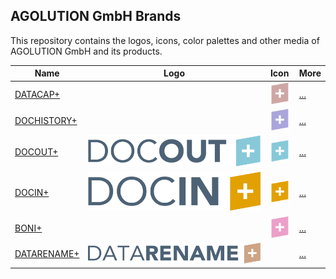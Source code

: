## AGOLUTION GmbH Brands

This repository contains the logos, icons, color palettes and other media of AGOLUTION GmbH and its products.

| Name             | Logo                                                                  | Icon                                                                                                  | More                   |
| ---------------- | --------------------------------------------------------------------- | ----------------------------------------------------------------------------------------------------- | ---------------------- |
| [DATACAP+][1]    |                                                                       | ![datacap-plus-icon-48x48pixel-0dpi.png](datacap-plus/datacap-plus-icon-48x48pixel-0dpi.png)          | [...](datacap-plus)    |
| [DOCHISTORY+][2] |                                                                       | ![dochistory-plus-icon-48x48pixel-0dpi.png](dochistory-plus/dochistory-plus-icon-48x48pixel-0dpi.png) | [...](dochistory-plus) |
| [DOCOUT+][3]     | ![docout-plus-logo.svg](docout-plus/docout-plus-logo.svg)             | ![docout-plus-icon-48x48pixel-0dpi.png](docout-plus/docout-plus-icon-48x48pixel-0dpi.png)             | [...](docout-plus)     |
| [DOCIN+][4]      | ![docin-plus-logo.svg](docin-plus/docin-plus-logo.svg)                | ![docin-plus-icon-48x48pixel-0dpi.png](docin-plus/docin-plus-icon-48x48pixel-0dpi.png)                | [...](docin-plus)      |
| [BONI+][5]       |                                                                       | ![boni-plus-icon-48x48pixel-0dpi.png](boni-plus/boni-plus-icon-48x48pixel-0dpi.png)                   | [...](boni-plus)       |
| [DATARENAME+][6] | ![datarename-plus-logo.svg](datarename-plus/datarename-plus-logo.svg) |                                                                                                       | [...](datarename-plus) |

[1]: https://datacap.plus
[2]: https://dochistory.plus
[3]: https://docout.plus
[4]: https://docin.plus
[5]: https://boni.plus
[6]: https://datarename.plus
